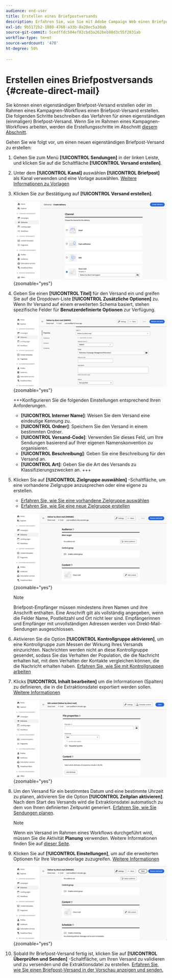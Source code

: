 ```yaml
---
audience: end-user
title: Erstellen eines Briefpostversands
description: Erfahren Sie, wie Sie mit Adobe Campaign Web einen Briefpost-Versand erstellen
exl-id: 9b5172b2-1880-4768-a33b-8a20ec5a30ab
source-git-commit: 5cedffdc504ef82cbd3a262beb80d3c55f2831ab
workflow-type: tm+mt
source-wordcount: '470'
ht-degree: 50%

---
```


# Erstellen eines Briefpostversands {#create-direct-mail}

Sie können einen eigenständigen Briefpost-Versand erstellen oder im Rahmen eines Kampagnen-Workflows einen Briefpost-Versand erstellen. Die folgenden Schritte beschreiben das Verfahren für einen eigenständigen (einmaligen) Briefpost-Versand. Wenn Sie im Rahmen eines Kampagnen-Workflows arbeiten, werden die Erstellungsschritte im Abschnitt [diesem Abschnitt](../workflows/activities/channels.md#create-a-delivery-in-a-campaign-workflow).

Gehen Sie wie folgt vor, um einen neuen eigenständigen Briefpost-Versand zu erstellen:

1. Gehen Sie zum Menü **[!UICONTROL Sendungen]** in der linken Leiste, und klicken Sie auf die Schaltfläche **[!UICONTROL Versand erstellen]**.

1. Unter dem **[!UICONTROL Kanal]** auswählen **[!UICONTROL Briefpost]** als Kanal verwenden und eine Vorlage auswählen. [Weitere Informationen zu Vorlagen](../msg/delivery-template.md)

1. Klicken Sie zur Bestätigung auf **[!UICONTROL Versand erstellen]**.

   ![](assets/dm-create.png){zoomable=&quot;yes&quot;}

1. Geben Sie einen **[!UICONTROL Titel]** für den Versand ein und greifen Sie auf die Dropdown-Liste **[!UICONTROL Zusätzliche Optionen]** zu. Wenn Ihr Versand auf einem erweiterten Schema basiert, stehen spezifische Felder für **Benutzerdefinierte Optionen** zur Verfügung.

   ![](assets/dm-properties.png){zoomable=&quot;yes&quot;}

   +++Konfigurieren Sie die folgenden Einstellungen entsprechend Ihren Anforderungen.
   * **[!UICONTROL Interner Name]**: Weisen Sie dem Versand eine eindeutige Kennung zu.
   * **[!UICONTROL Ordner]**: Speichern Sie den Versand in einem bestimmten Ordner.
   * **[!UICONTROL Versand-Code]**: Verwenden Sie dieses Feld, um Ihre Sendungen basierend auf Ihrer eigenen Namenskonvention zu organisieren.
   * **[!UICONTROL Beschreibung]**: Geben Sie eine Beschreibung für den Versand an.
   * **[!UICONTROL Art]**: Geben Sie die Art des Versands zu Klassifizierungszwecken an.
+++

1. Klicken Sie auf **[!UICONTROL Zielgruppe auswählen]** -Schaltfläche, um eine vorhandene Zielgruppe anzusprechen oder eine eigene zu erstellen.

   * [Erfahren Sie, wie Sie eine vorhandene Zielgruppe auswählen](../audience/add-audience.md)
   * [Erfahren Sie, wie Sie eine neue Zielgruppe erstellen](../audience/one-time-audience.md)

   ![](assets/dm-audience.png){zoomable=&quot;yes&quot;}

   >[!NOTE]
   >
   >Briefpost-Empfänger müssen mindestens ihren Namen und ihre Anschrift enthalten. Eine Anschrift gilt als vollständig angegeben, wenn die Felder Name, Postleitzahl und Ort nicht leer sind. Empfängerinnen und Empfänger mit unvollständigen Adressen werden von Direkt-Mail-Sendungen ausgeschlossen.

1. Aktivieren Sie die Option **[!UICONTROL Kontrollgruppe aktivieren]**, um eine Kontrollgruppe zum Messen der Wirkung Ihres Versands einzurichten. Nachrichten werden nicht an diese Kontrollgruppe gesendet, sodass Sie das Verhalten der Population, die die Nachricht erhalten hat, mit dem Verhalten der Kontakte vergleichen können, die die Nachricht erhalten haben. [Erfahren Sie, wie Sie mit Kontrollgruppen arbeiten](../audience/control-group.md)

1. Klicks **[!UICONTROL Inhalt bearbeiten]** um die Informationen (Spalten) zu definieren, die in die Extraktionsdatei exportiert werden sollen. [Weitere Informationen](content-direct-mail.md)

   ![](assets/dm-content.png){zoomable=&quot;yes&quot;}

1. Um den Versand für ein bestimmtes Datum und eine bestimmte Uhrzeit zu planen, aktivieren Sie die Option **[!UICONTROL Zeitplan aktivieren]**. Nach dem Start des Versands wird die Extraktionsdatei automatisch zu dem von Ihnen definierten Zeitpunkt generiert. [Erfahren Sie, wie Sie Sendungen planen](../msg/gs-messages.md#gs-schedule).

   >[!NOTE]
   >
   >Wenn ein Versand im Rahmen eines Workflows durchgeführt wird, müssen Sie die Aktivität **Planung** verwenden. Weitere Informationen finden Sie auf [dieser Seite](../workflows/activities/scheduler.md).

1. Klicken Sie auf **[!UICONTROL Einstellungen]**, um auf die erweiterten Optionen für Ihre Versandvorlage zuzugreifen. [Weitere Informationen](../advanced-settings/delivery-settings.md)

   ![](assets/dm-settings.png){zoomable=&quot;yes&quot;}

1. Sobald Ihr Briefpost-Versand fertig ist, klicken Sie auf **[!UICONTROL Überprüfen und Senden]** -Schaltfläche, um Ihren Versand zu validieren und zu versenden und die Extraktionsdatei zu erstellen. [Erfahren Sie, wie Sie einen Briefpost-Versand in der Vorschau anzeigen und senden.](send-direct-mail.md)
